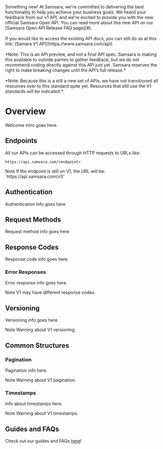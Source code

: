 <n class="info">
<nh>
<i class="fa fa-info-circle"></i>
Something new!
</nh>
<nb>
At Samsara, we're committed to delivering the best functionality to help you achieve your business goals. We heard your feedback from our v1 API, and we're excited to provide you with the new official Samsara Open API. You can read more about this new API on our [Samsara Open API Release FAQ page](#).<br>
<br>
If you would like to access the existing API docs, you can still do so at this link: [Samara V1 API](https://www.samsara.com/api).<br>
<br>
*Note: This is an API preview, and not a final API spec. Samsara is making this available to outside parties to gather feedback, but we do not recommend coding directly against this API just yet. Samsara reserves the right to make breaking changes until the API’s full release.*<br>
<br>
*Note: Because this is a still a new set of APIs, we have not transitioned all resources over to this standard quite yet. Resources that still use the V1 standards will be indicated.*
</nb>
</n>

# Overview

Welcome intro goes here.

## Endpoints

All our APIs can be accessed through HTTP requests to URLs like:

```
https://api.samsara.com/<endpoint>
```

<n class="warning">
<nh>
<i class="fa fa-exclamation-circle"></i>
Note
</nh>
<nb>
If the endpoint is still on V1, the URL will be: `https://api.samsara.com/v1/<endpoint>`
</nb>
</n>

## Authentication

Authentication info goes here

## Request Methods

Request method info goes here

## Response Codes

Response code info goes here.

### Error Responses

Error response info goes here.

<n class="warning">
<nh>
<i class="fa fa-exclamation-circle"></i>
Note
</nh>
<nb>
V1 may have different response codes.
</nb>
</n>

## Versioning

Versioning info goes here.

<n class="warning">
<nh>
<i class="fa fa-exclamation-circle"></i>
Note
</nh>
<nb>
Warning about V1 versioning.
</nb>
</n>

## Common Structures

### Pagination

Pagination info here.

<n class="warning">
<nh>
<i class="fa fa-exclamation-circle"></i>
Note
</nh>
<nb>
Warning about V1 pagination.
</nb>
</n>

### Timestamps

Info about timestamps here.

<n class="warning">
<nh>
<i class="fa fa-exclamation-circle"></i>
Note
</nh>
<nb>
Warning about V1 timestamps.
</nb>
</n>

## Guides and FAQs

Check out our guides and FAQs [here](#)!
